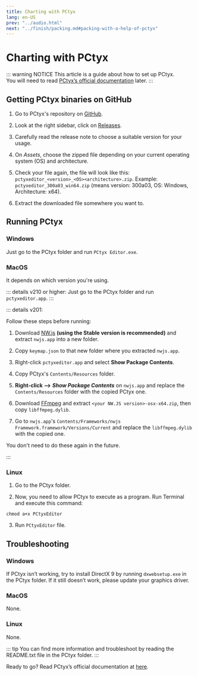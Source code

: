 ```yaml
---
title: Charting with PCtyx
lang: en-US
prev: "../audio.html"
next: "../finish/packing.md#packing-with-a-help-of-pctyx"
---
```


# Charting with PCtyx

::: warning NOTICE
This article is a guide about how to set up PCtyx.  
You will need to read [PCtyx’s official documentation](https://docs.google.com/document/d/1BhSrt75mdEBCJfKPf5B2WlgmuBRJ6WmWviH95-x4Sqk) later.
:::

## Getting PCtyx binaries on GitHub

1. Go to PCtyx's repository on [GitHub](https://github.com/XionUzuki/PCtyx).

2. Look at the right sidebar, click on [Releases](https://github.com/XionUzuki/PCtyx/releases).

3. Carefully read the release note to choose a suitable version for your usage.

4. On *Assets*, choose the zipped file depending on your current operating system (OS) and architecture.

5. Check your file again, the file will look like this: `pctyxeditor_<version>_<OS><architecture>.zip`. Example: `pctyxeditor_300a03_win64.zip` (means version: 300a03, OS: Windows, Architecture: x64).

6. Extract the downloaded file somewhere you want to.

## Running PCtyx

### Windows

Just go to the PCtyx folder and run `PCtyx Editor.exe`.

### MacOS

It depends on which version you're using.

::: details v210 or higher:
Just go to the PCtyx folder and run `pctyxeditor.app`.
:::

::: details v201:

Follow these steps before running:

1. Download [NW.js](https://nwjs.io/downloads/) **(using the Stable version is recommended)** and extract `nwjs.app` into a new folder.

2. Copy `keymap.json` to that new folder where you extracted `nwjs.app`.

3. Right-click `pctyxeditor.app` and select **Show Package Contents**.

4. Copy PCtyx's `Contents/Resources` folder.

5. **Right-click -->** ***Show Package Contents*** on `nwjs.app` and replace the `Contents/Resources` folder with the copied PCtyx one.

6. Download [FFmpeg](https://github.com/iteufel/nwjs-ffmpeg-prebuilt/releases) and extract `<your NW.JS version>-osx-x64.zip`, then copy `libffmpeg.dylib`.

7. Go to `nwjs.app`'s `Contents/Frameworks/nwjs Framework.framework/Versions/Current` and replace the `libffmpeg.dylib` with the copied one.

You don't need to do these again in the future.

:::

### Linux

1. Go to the PCtyx folder.

2. Now, you need to allow PCtyx to execute as a program. Run Terminal and execute this command:

```shell
chmod a+x PCtyxEditor
```

3. Run  `PCtyxEditor` file.

## Troubleshooting

### Windows

If PCtyx isn’t working, try to install DirectX 9 by running `dxwebsetup.exe` in the PCtyx folder. If it still doesn’t work, please update your graphics driver.

### MacOS

None.

### Linux

None.

::: tip
You can find more information and troubleshoot by reading the README.txt file in the PCtyx folder.
:::

Ready to go? Read PCtyx’s official documentation at [here](https://docs.google.com/document/d/1BhSrt75mdEBCJfKPf5B2WlgmuBRJ6WmWviH95-x4Sqk).

